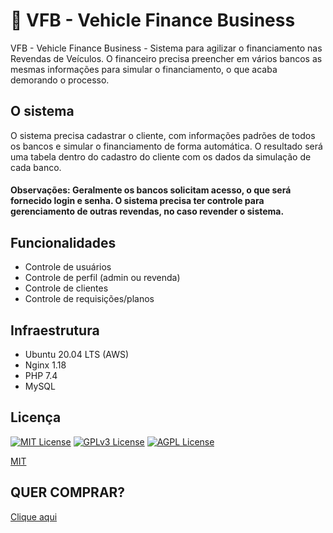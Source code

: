 # 🚗 VFB - Vehicle Finance Business
VFB - Vehicle Finance Business - Sistema para agilizar o financiamento nas Revendas de Veículos. O financeiro precisa preencher em vários bancos as mesmas informações para simular o financiamento, o que acaba demorando o processo.

## O sistema
O sistema precisa cadastrar o cliente, com informações padrões de todos os bancos e simular o financiamento de forma automática. O resultado será uma tabela dentro do cadastro do cliente com os dados da simulação de cada banco.

#### Observações: Geralmente os bancos solicitam acesso, o que será fornecido login e senha. O sistema precisa ter controle para gerenciamento de outras revendas, no caso revender o sistema.


## Funcionalidades

* Controle de usuários
* Controle de perfil (admin ou revenda)
* Controle de clientes
* Controle de requisições/planos

## Infraestrutura

* Ubuntu 20.04 LTS (AWS)
* Nginx 1.18
* PHP 7.4
* MySQL


## Licença

[![MIT License](https://img.shields.io/badge/License-MIT-green.svg)](https://choosealicense.com/licenses/mit/)
[![GPLv3 License](https://img.shields.io/badge/License-GPL%20v3-yellow.svg)](https://opensource.org/licenses/)
[![AGPL License](https://img.shields.io/badge/license-AGPL-blue.svg)](http://www.gnu.org/licenses/agpl-3.0)

[MIT](https://choosealicense.com/licenses/mit/)

## QUER COMPRAR?

[Clique aqui](https://overall.cloud/contato)
